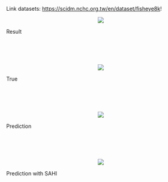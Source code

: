Link datasets: https://scidm.nchc.org.tw/en/dataset/fisheye8k!

<p align="center">
    <img src="https://github.com/user-attachments/assets/38af8915-89d5-427e-a727-ef569992ee11" >
    <figcaption>Result</figcaption>
</p>

<br>
<br>
<br>

<p align="center">
    <img src="https://github.com/user-attachments/assets/1cff1cd8-6462-4ca9-9409-0d8fe97ecbd7" >
    <figcaption>True</figcaption>

</p>

<br>
<br>
<br>

<p align="center">
    <img src="https://github.com/user-attachments/assets/4bb83362-5cd5-4054-bb51-98ce8ac59b76">
    <figcaption>Prediction</figcaption>
</p>

<br>
<br>
<br>

<p align="center">
    <img src="[https://github.com/user-attachments/assets/4bf1a3d5-7bfc-429f-8d30-e432ba4c2a28](https://github-production-user-asset-6210df.s3.amazonaws.com/125201131/358116928-4bf1a3d5-7bfc-429f-8d30-e432ba4c2a28.png?X-Amz-Algorithm=AWS4-HMAC-SHA256&X-Amz-Credential=AKIAVCODYLSA53PQK4ZA%2F20240815%2Fus-east-1%2Fs3%2Faws4_request&X-Amz-Date=20240815T041820Z&X-Amz-Expires=300&X-Amz-Signature=3646e76f7a8a1e3672c09d212784d5554cbc69a4f02090b245c6579c5c2641de&X-Amz-SignedHeaders=host&actor_id=125201131&key_id=0&repo_id=842064701)" >
    <figcaption>Prediction with SAHI</figcaption>
</p>



